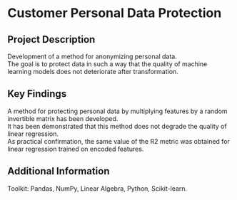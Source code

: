 # Customer Personal Data Protection

## Project Description
Development of a method for anonymizing personal data.  
The goal is to protect data in such a way that the quality of machine learning models does not deteriorate after transformation.  

## Key Findings
A method for protecting personal data by multiplying features by a random invertible matrix has been developed.  
It has been demonstrated that this method does not degrade the quality of linear regression.  
As practical confirmation, the same value of the R2 metric was obtained for linear regression trained on encoded features.  

## Additional Information
Toolkit: Pandas, NumPy, Linear Algebra, Python, Scikit-learn.
